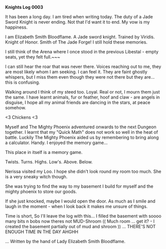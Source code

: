 <!-- title: Elizabeth's Journal Entry: Day 3 -->

**Knights Log 0003**

It has been a long day.
I am tired when writing today.
The duty of a Jade Sword Knight is never ending. Not that I'd want it to end. My vow is my happiness.

I am Elizabeth Smith Bloodflame. A Jade sword knight. Trained by Viridis. Knight of Honor. Smith of The Jade Forge! I still hold these memories.

I still think of the Arena where I once stood in the previous Libestal - empty seats, yet they felt full.~~~

I can still hear the roar that was never there. Voices reaching out to me, they are most likely whom I am seeking. I can feel it. They are faint ghostly whispers, but I miss them even though they were not there but they are... this is confusing.

Walking around I think of my steed too. Loyal. Real or not, I mourn them just the same. I have learnt animals, fur or feather, hoof and claw - are angels in disguise, I hope all my animal friends are dancing in the stars, at peace somehow.

<3 Chickens <3

Myself and The Mighty Phoenix adventured onwards to the next Dungeon together.
I learnt that my "Quick Math" does not work so well in the heat of battle. Luckily The Mighty Phoenix aided us by remembering to bring along a calculator. Handy.
I enjoyed the memory game...

This place in itself is a memory game.

Twists.
Turns.
Highs.
Low's.
Above. Below.

Nerissa visited my Loo. I hope she didn't look round my room too much. She is a very sneaky witch though.

She was trying to find the way to my basement I build for myself and the mighty phoenix to store our goods.

If she just knocked, maybe I would open the door. As much as I smile and laugh in the moment - when I look back it makes me unsure of things.

Time is short,
So I'll leave the log with this... I filled the basement with soooo many bits n bobs now theres not MUD-Shroom
(( Much room ... get it? - I created the basement partially out of mud and shroom ))
...
THERE'S NOT ENOUGH TIME IN THE DAY AHGHH

...
Written by the hand of Lady Elizabeth Smith Bloodflame.
